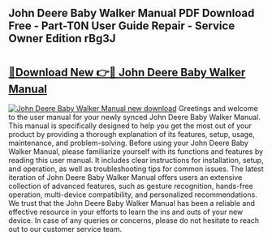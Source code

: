 ## John Deere Baby Walker Manual PDF Download Free - Part-T0N User Guide Repair - Service Owner Edition rBg3J

# <h2><a href="http://bc94997.oget.top/?id=John+Deere+Baby+Walker+Manual">🔗Download New 👉🔴 John Deere Baby Walker Manual</a></h2>

[![John Deere Baby Walker Manual new download](https://i.imgur.com/5g1atiW.png)](http://bc94997.oget.top/?id=John+Deere+Baby+Walker+Manual)
Greetings and welcome to the user manual for your newly synced John Deere Baby Walker Manual. This manual is specifically designed to help you get the most out of your product by providing a thorough explanation of its features, setup, usage, maintenance, and problem-solving. Before using your John Deere Baby Walker Manual, please familiarize yourself with its functions and features by reading this user manual. It includes clear instructions for installation, setup, and operation, as well as troubleshooting tips for common issues. The latest iteration of John Deere Baby Walker Manual offers users an extensive collection of advanced features, such as gesture recognition, hands-free operation, multi-device compatibility, and personalized recommendations. We trust that the John Deere Baby Walker Manual has been a reliable and effective resource in your efforts to learn the ins and outs of your new device. In case of any queries or concerns, please do not hesitate to reach out to our customer service team.
